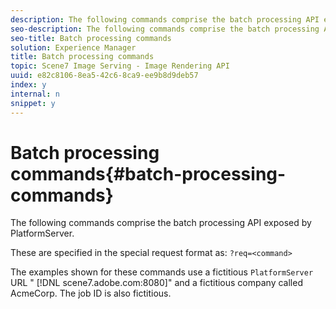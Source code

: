 ```yaml
---
description: The following commands comprise the batch processing API exposed by PlatformServer.
seo-description: The following commands comprise the batch processing API exposed by PlatformServer.
seo-title: Batch processing commands
solution: Experience Manager
title: Batch processing commands
topic: Scene7 Image Serving - Image Rendering API
uuid: e82c8106-8ea5-42c6-8ca9-ee9b8d9deb57
index: y
internal: n
snippet: y
---
```


# Batch processing commands{#batch-processing-commands}

The following commands comprise the batch processing API exposed by PlatformServer.

 These are specified in the special request format as: `?req=<command>`

The examples shown for these commands use a fictitious `PlatformServer` URL " [!DNL scene7.adobe.com:8080]" and a fictitious company called AcmeCorp. The job ID is also fictitious. 
